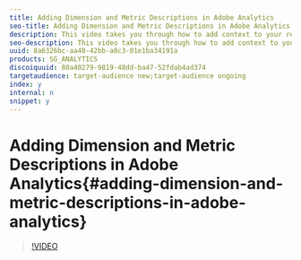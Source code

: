 ```yaml
---
title: Adding Dimension and Metric Descriptions in Adobe Analytics
seo-title: Adding Dimension and Metric Descriptions in Adobe Analytics
description: This video takes you through how to add context to your reports, metrics and dimensions in Adobe Analytics.
seo-description: This video takes you through how to add context to your reports, metrics and dimensions in Adobe Analytics.
uuid: 8a6326bc-aa40-42bb-a8c3-01e1ba34191a
products: SG_ANALYTICS
discoiquuid: 80a40279-9819-48dd-ba47-52fdab4ad374
targetaudience: target-audience new;target-audience ongoing
index: y
internal: n
snippet: y
---
```


# Adding Dimension and Metric Descriptions in Adobe Analytics{#adding-dimension-and-metric-descriptions-in-adobe-analytics}

>[!VIDEO](https://video.tv.adobe.com/v/25453/?quality=12)

